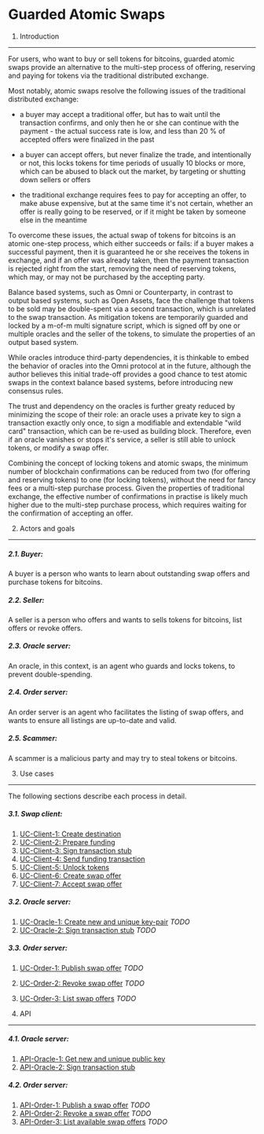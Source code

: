 Guarded Atomic Swaps
====================

1. Introduction
---------------

For users, who want to buy or sell tokens for bitcoins, guarded atomic swaps provide an alternative to the multi-step process of offering, reserving and paying for tokens via the traditional distributed exchange.

Most notably, atomic swaps resolve the following issues of the traditional distributed exchange:

-	a buyer may accept a traditional offer, but has to wait until the transaction confirms, and only then he or she can continue with the payment - the actual success rate is low, and less than 20 % of accepted offers were finalized in the past

-	a buyer can accept offers, but never finalize the trade, and intentionally or not, this locks tokens for time periods of usually 10 blocks or more, which can be abused to black out the market, by targeting or shutting down sellers or offers

-	the traditional exchange requires fees to pay for accepting an offer, to make abuse expensive, but at the same time it's not certain, whether an offer is really going to be reserved, or if it might be taken by someone else in the meantime

To overcome these issues, the actual swap of tokens for bitcoins is an atomic one-step process, which either succeeds or fails: if a buyer makes a successful payment, then it is guaranteed he or she receives the tokens in exchange, and if an offer was already taken, then the payment transaction is rejected right from the start, removing the need of reserving tokens, which may, or may not be purchased by the accepting party.

Balance based systems, such as Omni or Counterparty, in contrast to output based systems, such as Open Assets, face the challenge that tokens to be sold may be double-spent via a second transaction, which is unrelated to the swap transaction. As mitigation tokens are temporarily guarded and locked by a m-of-m multi signature script, which is signed off by one or multiple oracles and the seller of the tokens, to simulate the properties of an output based system.

While oracles introduce third-party dependencies, it is thinkable to embed the behavior of oracles into the Omni protocol at in the future, although the author believes this initial trade-off provides a good chance to test atomic swaps in the context balance based systems, before introducing new consensus rules.

The trust and dependency on the oracles is further greaty reduced by minimizing the scope of their role: an oracle uses a private key to sign a transaction exactly only once, to sign a modifiable and extendable "wild card" transaction, which can be re-used as building block. Therefore, even if an oracle vanishes or stops it's service, a seller is still able to unlock tokens, or modify a swap offer.

Combining the concept of locking tokens and atomic swaps, the minimum number of blockchain confirmations can be reduced from two (for offering and reserving tokens) to one (for locking tokens), without the need for fancy fees or a multi-step purchase process. Given the properties of traditional exchange, the effective number of confirmations in practise is likely much higher due to the multi-step purchase process, which requires waiting for the confirmation of accepting an offer.


2. Actors and goals
-------------------

##### 2.1. Buyer:

A buyer is a person who wants to learn about outstanding swap offers and purchase tokens for bitcoins.

##### 2.2. Seller:

A seller is a person who offers and wants to sells tokens for bitcoins, list offers or revoke offers.

##### 2.3. Oracle server:

An oracle, in this context, is an agent who guards and locks tokens, to prevent double-spending.

##### 2.4. Order server:

An order server is an agent who facilitates the listing of swap offers, and wants to ensure all listings are up-to-date and valid.

##### 2.5. Scammer:

A scammer is a malicious party and may try to steal tokens or bitcoins.


3. Use cases
------------

The following sections describe each process in detail.

##### 3.1. Swap client:

  1. [UC-Client-1: Create destination](doc/uc-client-1_create_destination.md)
  2. [UC-Client-2: Prepare funding](doc/uc-client-2_prepare_funding.md)
  3. [UC-Client-3: Sign transaction stub](doc/uc-client-3_sign_transaction_stub.md)
  4. [UC-Client-4: Send funding transaction](doc/uc-client-4_send_funding_transaction.md)
  5. [UC-Client-5: Unlock tokens](doc/uc-client-5_unlock_tokens.md)
  6. [UC-Client-6: Create swap offer](doc/uc-client-6_create_swap_offer.md)
  7. [UC-Client-7: Accept swap offer](doc/uc-client-7_accept_swap_offer.md)

##### 3.2. Oracle server:

  1. [UC-Oracle-1: Create new and unique key-pair](doc/uc-oracle-1_create_key_pair.md) *TODO*
  2. [UC-Oracle-2: Sign transaction stub](doc/uc-oracle-2_sign_transaction_stub.md) *TODO*

##### 3.3. Order server:

  1. [UC-Order-1: Publish swap offer](doc/uc-order-1_publish_order.md) *TODO*
  2. [UC-Order-2: Revoke swap offer](doc/uc-order-2_revoke_order.md) *TODO*
  3. [UC-Order-3: List swap offers](doc/uc-order-3_list_orders.md) *TODO*


4. API
------

##### 4.1. Oracle server:

  1. [API-Oracle-1: Get new and unique public key](doc/api-oracle-1_get_getpubkey.md)
  2. [API-Oracle-2: Sign transaction stub](doc/api-oracle-2_post_sign.md)

##### 4.2. Order server:

  1. [API-Order-1: Publish a swap offer](#) *TODO*
  2. [API-Order-2: Revoke a swap offer](#) *TODO*
  3. [API-Order-3: List available swap offers](#) *TODO*
